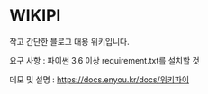# WIKIPI
작고 간단한 블로그 대용 위키입니다.

요구 사항 : 파이썬 3.6 이상
requirement.txt를 설치할 것

데모 및 설명 : https://docs.enyou.kr/docs/위키파이